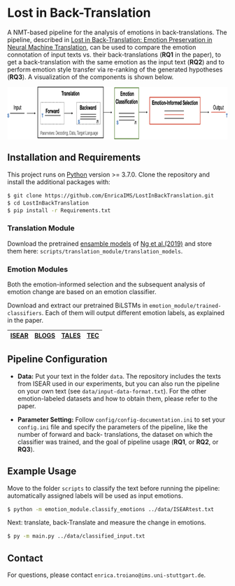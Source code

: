 # Lost in Back-Translation

A NMT-based pipeline for the analysis of emotions in back-translations. The pipeline, described in [Lost in Back-Translation:
Emotion Preservation in Neural Machine Translation](http://www.romanklinger.de/publications/TroianoKlingerPado-coling2020.pdf), can be used to compare the emotion connotation of input texts vs. their back-translations (**RQ1** in the paper), to get a back-translation with the same emotion as the input text (**RQ2**) and to perform emotion style transfer via re-ranking of the generated hypotheses (**RQ3**). A visualization of the components is shown below.

<p align="center">
<img align="center" src="fig/pipeline.png" width="790" height="120">
</p>

## Installation and Requirements
This project runs on [Python](https://www.python.org) version >= 3.7.0. Clone the repository and install the additional packages with:

```sh
$ git clone https://github.com/EnricaIMS/LostInBackTranslation.git
$ cd LostInBackTranslation
$ pip install -r Requirements.txt
```

### Translation Module

Download the pretrained [ensamble models](https://github.com/pytorch/fairseq/blob/master/examples/wmt19/README.md) of [Ng et al.(2019)](https://www.aclweb.org/anthology/W19-5333.pdf) and store them here: ```scripts/translation_module/translation_models```.


### Emotion Modules

Both the emotion-informed selection and the subsequent analysis of emotion change are based on an emotion classifier. 

Download and extract our pretrained BiLSTMs in ```emotion_module/trained-classifiers```. Each of them will output different emotion labels, as explained in the paper.

|[ISEAR](https://drive.google.com/file/d/1hX0ey3EcVCMdL8ZkQ4Y-YiEmVNT8T_Y2/view?usp=sharing)| [BLOGS](https://drive.google.com/file/d/1gA092woQIeh54omQStThvhLsStLOnH6l/view?usp=sharing) | [TALES](https://drive.google.com/file/d/1Oh0V6QQ1dW8j_uqRYwz4FHveUmAkxVPX/view?usp=sharing) | [TEC](https://drive.google.com/file/d/1KpfQne8l0QX3sybD3xu6RivUoC-K25eG/view?usp=sharing)|
|------------|------------|------------|------------|

## Pipeline Configuration

* **Data:** Put your text in the folder ```data```. The repository includes the texts from ISEAR used in our experiments, but you can also run the pipeline on your own text (see ```data/input-data-format.txt```). For the other emotion-labeled datasets and how to obtain them, please refer to the paper.

* **Parameter Setting:** Follow ```config/config-documentation.ini``` to set your ```config.ini``` file and specify the parameters of the pipeline, like the number of forward and back- translations, the dataset on which the classifier was trained, and the goal of pipeline usage (**RQ1**, or **RQ2**, or **RQ3**).


## Example Usage

Move to the folder ```scripts``` to classify the text before running the pipeline: automatically assigned labels will be used as input emotions.

```sh
$ python -m emotion_module.classify_emotions ../data/ISEARtest.txt
```

Next: translate, back-Translate and measure the change in emotions.

```sh
$ py -m main.py ../data/classified_input.txt
```

## Contact
For questions, please contact `enrica.troiano@ims.uni-stuttgart.de`.
